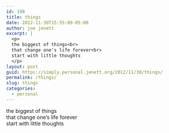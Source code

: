 ```yaml
---
id: 198
title: things
date: 2012-11-30T15:55:09-05:00
author: joe jenett
excerpt: |
  <p>
  the biggest of things<br>
  that change one's life forever<br>
  start with little thoughts
  </p>
layout: post
guid: https://simply.personal.jenett.org/2012/11/30/things/
permalink: /things/
slug: things
categories:
  - personal
---
```

the biggest of things  
that change one’s life forever  
start with little thoughts